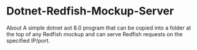 # Dotnet-Redfish-Mockup-Server
About A simple dotnet aot 8.0 program that can be copied into a folder at the top of any Redfish mockup and can serve Redfish requests on the specified IP/port.
